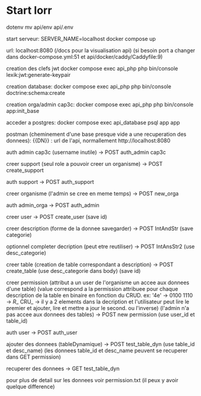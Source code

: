 # Start lorr

dotenv
mv api/env api/.env

start serveur:
SERVER_NAME=localhost docker compose up

url: 
localhost:8080 (/docs pour la visualisation api)
(si besoin port a changer dans docker-compose.yml:51 et api/docker/caddy/Caddyfile:9)

creation des clefs jwt
docker compose exec api_php   php bin/console lexik:jwt:generate-keypair

creation database:
docker compose exec api_php php bin/console doctrine:schema:create

creation orga/admin cap3c:
docker compose exec api_php php bin/console app:init_base

acceder a postgres:
docker compose exec api_database psql app app

postman (cheminement d'une base presque vide a une recuperation des donnees):
    {{DN}} : url de l'api, normallement http://localhost:8080




auth admin cap3c (username inutile)                         -> POST auth_admin cap3c

creer support (seul role a pouvoir creer un organisme)      -> POST create_support

auth support                                                -> POST auth_support

creer organisme (l'admin se cree en meme temps)             -> POST new_orga

auth admin_orga                                             -> POST auth_admin

creer user                                                  -> POST create_user     (save id)

creer description (forme de la donnee savegarder)           -> POST IntAndStr       (save categorie)

optionnel completer decription (peut etre reutiliser)       -> POST IntAnsStr2      (use desc_categorie)

creer table (creation de table correspondant a description) -> POST create_table    (use desc_categorie dans body) (save id)

creer permission (attribut a un user de l'organisme un accee aux donnees d'une table)
(value correspond a la permission attribuee pour chaque description de la table en binaire en fonction du CRUD.
ex: '4e' -> 0100 1110 -> _R__ CRU_ -> il y a 2 elements dans la decription et l'utilisateur peut lire le premier et ajouter, lire et mettre a jour le second. ou l'inverse) 
(l'admin n'a pas accee aux donnees des tables)              -> POST new permission   (use user_id et table_id)

auth user                                                   -> POST auth_user

ajouter des donnees (tableDynamique)                        -> POST test_table_dyn (use table_id et desc_name)
    (les donnees table_id et desc_name peuvent se recuperer dans GET permission)

recuperer des donnees                                       -> GET test_table_dyn



pour plus de detail sur les donnees voir permission.txt (il peux y avoir quelque difference)


